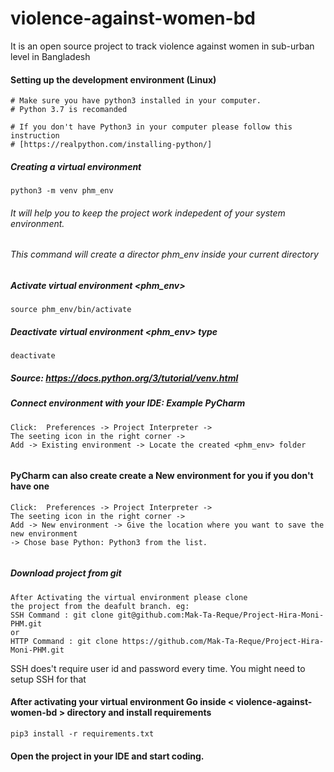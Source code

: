 # violence-against-women-bd
It is an open source project to track violence against women in sub-urban level in Bangladesh


#### Setting up the development environment (Linux)
```
# Make sure you have python3 installed in your computer.
# Python 3.7 is recomanded 

# If you don't have Python3 in your computer please follow this instruction
# [https://realpython.com/installing-python/]

```
##### Creating a virtual environment
```
python3 -m venv phm_env
```

###### It will help you to keep the project work indepedent of your system environment.

###### This command will create a director phm_env inside your current directory

##### Activate virtual environment <phm_env>
```
source phm_env/bin/activate
```



##### Deactivate virtual environment <phm_env> type
```
deactivate
```
##### Source: https://docs.python.org/3/tutorial/venv.html 

##### Connect environment with your IDE: Example PyCharm
```
Click:  Preferences -> Project Interpreter -> 
The seeting icon in the right corner -> 
Add -> Existing environment -> Locate the created <phm_env> folder
 
```
#### PyCharm can also create create a  New environment for you if you don't have one 

```
Click:  Preferences -> Project Interpreter -> 
The seeting icon in the right corner -> 
Add -> New environment -> Give the location where you want to save the new environment 
-> Chose base Python: Python3 from the list.
 
```

##### Download project from git
```
After Activating the virtual environment please clone
the project from the deafult branch. eg: 
SSH Command : git clone git@github.com:Mak-Ta-Reque/Project-Hira-Moni-PHM.git
or 
HTTP Command : git clone https://github.com/Mak-Ta-Reque/Project-Hira-Moni-PHM.git
```
SSH does't require user id and password every time.
You might need to setup SSH for that


#### After activating your virtual environment Go inside < violence-against-women-bd > directory and install requirements
```
pip3 install -r requirements.txt 
```

#### Open the project in your IDE and start coding. 







